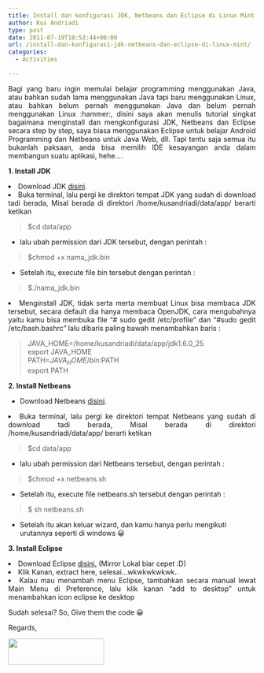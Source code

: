 ```yaml
---
title: Install dan konfigurasi JDK, Netbeans dan Eclipse di Linux Mint
author: Kus Andriadi
type: post
date: 2011-07-19T18:53:44+00:00
url: /install-dan-konfigurasi-jdk-netbeans-dan-eclipse-di-linux-mint/
categories:
  - Activities

---
```

<p style="text-align: justify;">
  Bagi yang baru ingin memulai belajar programming menggunakan Java, atau bahkan sudah lama menggunakan Java tapi baru menggunakan Linux, atau bahkan belum pernah menggunakan Java dan belum pernah menggunakan Linux :hammer:, disini saya akan menulis tutorial singkat bagaimana menginstall dan mengkonfigurasi JDK, Netbeans dan Eclipse secara step by step, saya biasa menggunakan Eclipse untuk belajar Android Programming dan Netbeans untuk Java Web, dll. Tapi tentu saja semua itu bukanlah paksaan, anda bisa memilih IDE kesayangan anda dalam membangun suatu aplikasi, hehe&#8230;.<!--more-->
</p>

**1. Install JDK**

<li style="text-align: justify;">
  Download JDK <a href="http://www.oracle.com/technetwork/java/javase/downloads/index.html">disini</a>.
</li>
<li style="text-align: justify;">
  Buka terminal, lalu pergi ke direktori tempat JDK yang sudah di download tadi berada, Misal berada di direktori /home/kusandriadi/data/app/ berarti ketikan
</li>

> $cd data/app

  * lalu ubah permission dari JDK tersebut, dengan perintah :

> $chmod +x nama_jdk.bin

  * Setelah itu, execute file bin tersebut dengan perintah :

> $./nama_jdk.bin

<li style="text-align: justify;">
  Menginstall JDK, tidak serta merta membuat Linux bisa membaca JDK tersebut, secara default dia hanya membaca OpenJDK, cara mengubahnya yaitu kamu bisa membuka file &#8220;# sudo gedit /etc/profile&#8221; dan &#8220;#sudo gedit /etc/bash.bashrc&#8221; lalu dibaris paling bawah menambahkan baris :
</li>

> JAVA\_HOME=/home/kusandriadi/data/app/jdk1.6.0\_25  
> export JAVA_HOME  
> PATH=$JAVA_HOME/bin:$PATH  
> export PATH

**2. Install Netbeans**

  * Download Netbeans [disini][1].

<li style="text-align: justify;">
  Buka terminal, lalu pergi ke direktori tempat Netbeans yang sudah di download tadi berada, Misal berada di direktori /home/kusandriadi/data/app/ berarti ketikan
</li>

> $cd data/app

  * lalu ubah permission dari Netbeans tersebut, dengan perintah :

> $chmod +x netbeans.sh

  * Setelah itu, execute file netbeans.sh tersebut dengan perintah :

> $ sh netbeans.sh

  * Setelah itu akan keluar wizard, dan kamu hanya perlu mengikuti urutannya seperti di windows 😀

**3. Install Eclipse**

<li style="text-align: justify;">
  Download Eclipse <a href="http://kambing.ui.ac.id">disini.</a> (Mirror Lokal biar cepet :D)
</li>
<li style="text-align: justify;">
  Klik Kanan, extract here, selesai&#8230;wkwkwkwkwk..
</li>
<li style="text-align: justify;">
  Kalau mau menambah menu Eclipse, tambahkan secara manual lewat Main Menu di Preference, lalu klik kanan &#8220;add to desktop&#8221; untuk menambahkan icon eclipse ke desktop
</li>

Sudah selesai? So, Give them the code 😀

Regards,

[<img loading="lazy" class="alignnone size-full wp-image-481" title="tandatangankecil" alt="" src="https://i2.wp.com/blog.kusandriadi.com/wp-content/uploads/2009/03/tandatangankecil.png?resize=195%2C53" width="195" height="53" data-recalc-dims="1" />][2]

 [1]: http://netbeans.org/downloads/
 [2]: https://i2.wp.com/blog.kusandriadi.com/wp-content/uploads/2009/03/tandatangankecil.png
